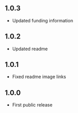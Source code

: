 ## 1.0.3

- Updated funding information

## 1.0.2

- Updated readme 

## 1.0.1

- Fixed readme image links

## 1.0.0

- First public release
